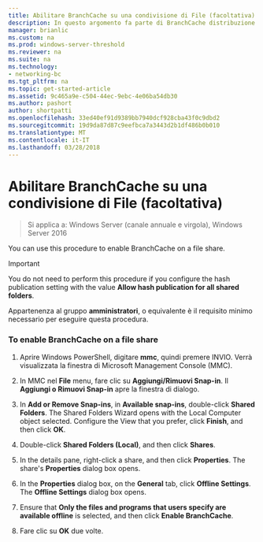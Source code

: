 ```yaml
---
title: Abilitare BranchCache su una condivisione di File (facoltativa)
description: In questo argomento fa parte di BranchCache distribuzione Guide per Windows Server 2016, che illustra come distribuire BranchCache in modalità cache distribuita e ospitato per ottimizzare l'utilizzo della larghezza di banda WAN nelle succursali
manager: brianlic
ms.custom: na
ms.prod: windows-server-threshold
ms.reviewer: na
ms.suite: na
ms.technology:
- networking-bc
ms.tgt_pltfrm: na
ms.topic: get-started-article
ms.assetid: 9c465a9e-c504-44ec-9ebc-4e06ba54db30
ms.author: pashort
author: shortpatti
ms.openlocfilehash: 33ed40ef91d9389bb7940dcf928cba43f0c9dbd2
ms.sourcegitcommit: 19d9da87d87c9eefbca7a3443d2b1df486b0b010
ms.translationtype: MT
ms.contentlocale: it-IT
ms.lasthandoff: 03/28/2018
---
```

# <a name="enable-branchcache-on-a-file-share-optional"></a>Abilitare BranchCache su una condivisione di File (facoltativa)

>Si applica a: Windows Server (canale annuale e virgola), Windows Server 2016

You can use this procedure to enable BranchCache on a file share.  
  
> [!IMPORTANT]  
> You do not need to perform this procedure if you configure the hash publication setting with the value **Allow hash publication for all shared folders**.  
  
Appartenenza al gruppo **amministratori**, o equivalente è il requisito minimo necessario per eseguire questa procedura.  
  
### <a name="to-enable-branchcache-on-a-file-share"></a>To enable BranchCache on a file share  
  
1.  Aprire Windows PowerShell, digitare **mmc**, quindi premere INVIO. Verrà visualizzata la finestra di Microsoft Management Console (MMC).  
  
2.  In MMC nel **File** menu, fare clic su **Aggiungi/Rimuovi Snap-in**. Il **Aggiungi o Rimuovi Snap-in** apre la finestra di dialogo.  
  
3.  In **Add or Remove Snap-ins**, in **Available snap-ins**, double-click **Shared Folders**. The Shared Folders Wizard opens with the Local Computer object selected. Configure the View that you prefer, click **Finish**, and then click **OK**.  
  
4.  Double-click **Shared Folders (Local)**, and then click **Shares**.  
  
5.  In the details pane, right-click a share, and then click **Properties**. The share's **Properties** dialog box opens.  
  
6.  In the **Properties** dialog box, on the **General** tab, click **Offline Settings**. The **Offline Settings** dialog box opens.  
  
7.  Ensure that **Only the files and programs that users specify are available offline** is selected, and then click **Enable BranchCache**.  
  
8.  Fare clic su **OK** due volte.  
  

